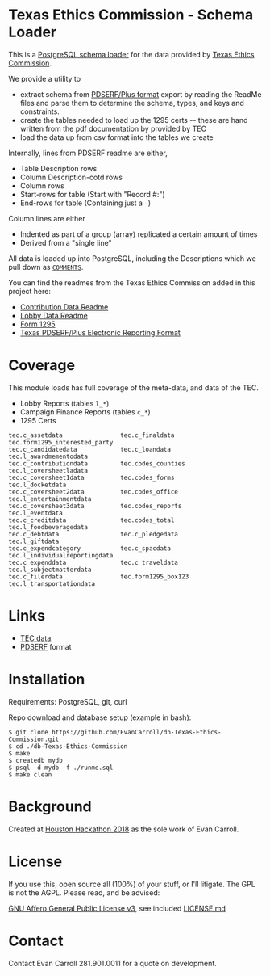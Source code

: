 Texas Ethics Commission - Schema Loader
====

This is a [PostgreSQL schema loader](https://www.postgresql.org/) for the data
provided by [Texas Ethics Commission](https://www.ethics.state.tx.us/).

We provide a utility to

* extract schema from [PDSERF/Plus format](https://dba.stackexchange.com/a/207425/2639) export by reading the ReadMe files and parse them to determine the schema, types, and keys and constraints.
* create the tables needed to load up the 1295 certs -- these are hand written from the pdf documentation by provided by TEC
* load the data up from csv format into the tables we create

Internally, lines from PDSERF readme are either,

 * Table Description rows
 * Column Description-cotd rows
 * Column rows
 * Start-rows for table (Start with "Record #:")
 * End-rows for table   (Containing just a `-`)

Column lines are either

 * Indented as part of a group (array) replicated a certain amount of times
 * Derived from a "single line"

All data is loaded up into PostgreSQL, including the Descriptions which we pull
down as
[`COMMENTS`](https://www.postgresql.org/docs/current/static/sql-comment.html).

You can find the readmes from the Texas Ethics Commission added in this project here:

* [Contribution Data Readme](./data/TEC_CF_CSV/ReadMe.txt)
* [Lobby Data Readme](./data/TEC_LA_CSV/LobbyLAR-ReadMe.txt)
* [Form 1295](./data/tec_docs/1295CertificatesCSVFormat.pdf)
* [Texas PDSERF/Plus
Electronic Reporting Format](./data/tec_docs/TX_ERF13_7.pdf)

Coverage
====

This module loads has full coverage of the meta-data, and data of the TEC.

* Lobby Reports (tables `l_*`)
* Campaign Finance Reports (tables `c_*`)
* 1295 Certs

```
tec.c_assetdata                tec.c_finaldata                tec.form1295_interested_party
tec.c_candidatedata            tec.c_loandata                 tec.l_awardmementodata
tec.c_contributiondata         tec.codes_counties             tec.l_coversheetladata
tec.c_coversheet1data          tec.codes_forms                tec.l_docketdata
tec.c_coversheet2data          tec.codes_office               tec.l_entertainmentdata
tec.c_coversheet3data          tec.codes_reports              tec.l_eventdata
tec.c_creditdata               tec.codes_total                tec.l_foodbeveragedata
tec.c_debtdata                 tec.c_pledgedata               tec.l_giftdata
tec.c_expendcategory           tec.c_spacdata                 tec.l_individualreportingdata
tec.c_expenddata               tec.c_traveldata               tec.l_subjectmatterdata
tec.c_filerdata                tec.form1295_box123            tec.l_transportationdata
```

Links
====

* [TEC data](https://www.ethics.state.tx.us/dfs/search_CF.htm).
* [PDSERF](https://dba.stackexchange.com/a/207425/2639) format

Installation
====

Requirements: PostgreSQL, git, curl

Repo download and database setup (example in bash):
```
$ git clone https://github.com/EvanCarroll/db-Texas-Ethics-Commission.git
$ cd ./db-Texas-Ethics-Commission
$ make
$ createdb mydb
$ psql -d mydb -f ./runme.sql
$ make clean
```

Background
====

Created at [Houston Hackathon 2018](http://houstonhackathon.com/) as the sole
work of Evan Carroll.

License
====

If you use this, open source all (100%) of your stuff, or I'll litigate.
The GPL is not the AGPL. Please read, and be advised:

[GNU Affero General Public License
v3](https://www.gnu.org/licenses/agpl-3.0.html), see included
[LICENSE.md](./LICENSE.md)

Contact
====

Contact Evan Carroll 281.901.0011 for a quote on development.
